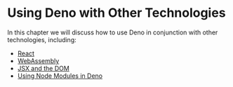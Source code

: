 # Using Deno with Other Technologies

In this chapter we will discuss how to use Deno in conjunction with other technologies, including:

- [React](./using_deno_with_other_technologies/react)
- [WebAssembly](./using_deno_with_other_technologies/webassembly)
- [JSX and the DOM](./using_deno_with_other_technologies/jsx_dom)
- [Using Node Modules in Deno](./using_deno_with_other_technologies/node)